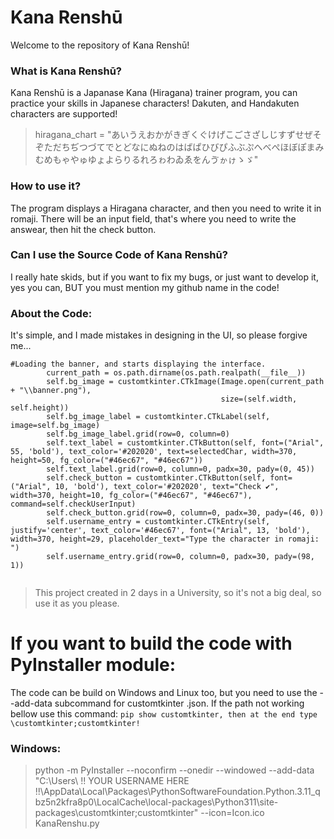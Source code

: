 # Kana Renshū
Welcome to the repository of Kana Renshū!
### What is Kana Renshū?
Kana Renshū is a Japanase Kana (Hiragana) trainer program, you can practice your skills in Japanese characters!
Dakuten, and Handakuten characters are supported!
> hiragana_chart = "あいうえおかがきぎくぐけげこごさざしじすずせぜそぞただちぢつづてでとどなにぬねのはばぱひびぴふぶぷへべぺほぼぽまみむめもゃやゅゆょよらりるれろゎわゐゑをんゔゕゖゝゞ" 
### How to use it?
The program displays a Hiragana character, and then you need to write it in romaji.
There will be an input field, that's where you need to write the answear, then hit the check button.
### Can I use the Source Code of Kana Renshū?
I really hate skids, but if you want to fix my bugs, or just want to develop it, yes you can, BUT
you must mention my github name in the code!
### About the Code:
It's simple, and I made mistakes in designing in the UI, so please forgive me...
```
#Loading the banner, and starts displaying the interface.
        current_path = os.path.dirname(os.path.realpath(__file__))
        self.bg_image = customtkinter.CTkImage(Image.open(current_path + "\\banner.png"),
                                               size=(self.width, self.height))
        self.bg_image_label = customtkinter.CTkLabel(self, image=self.bg_image)
        self.bg_image_label.grid(row=0, column=0)
        self.text_label = customtkinter.CTkButton(self, font=("Arial", 55, 'bold'), text_color='#202020', text=selectedChar, width=370, height=50, fg_color=("#46ec67", "#46ec67"))
        self.text_label.grid(row=0, column=0, padx=30, pady=(0, 45))
        self.check_button = customtkinter.CTkButton(self, font=("Arial", 10, 'bold'), text_color='#202020', text="Check ✔", width=370, height=10, fg_color=("#46ec67", "#46ec67"), command=self.checkUserInput)
        self.check_button.grid(row=0, column=0, padx=30, pady=(46, 0))
        self.username_entry = customtkinter.CTkEntry(self, justify='center', text_color='#46ec67', font=("Arial", 13, 'bold'),  width=370, height=29, placeholder_text="Type the character in romaji: ")
        self.username_entry.grid(row=0, column=0, padx=30, pady=(98, 1))
    
```

> This project created in 2 days in a University, so it's not a big deal, so use it as you please.

# If you want to build the code with PyInstaller module:
The code can be build on Windows and Linux too, but you need to use the --add-data subcommand for customtkinter .json.
If the path not working bellow use this command: ```pip show customtkinter, then at the end type \customtkinter;customtkinter!```
### Windows:
> python -m PyInstaller --noconfirm --onedir --windowed --add-data "C:\Users\ !! YOUR USERNAME HERE !!\AppData\Local\Packages\PythonSoftwareFoundation.Python.3.11_qbz5n2kfra8p0\LocalCache\local-packages\Python311\site-packages\customtkinter;customtkinter" --icon=Icon.ico KanaRenshu.py

